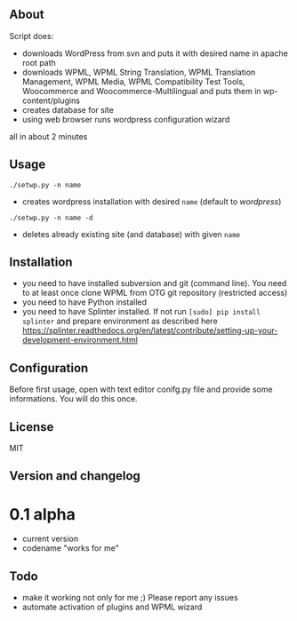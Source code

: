 ## About

Script does:
- downloads WordPress from svn and puts it with desired name in apache root path
- downloads WPML, WPML String Translation, WPML Translation Management, WPML Media, WPML Compatibility Test Tools, Woocommerce and Woocommerce-Multilingual and puts them in wp-content/plugins
- creates database for site
- using web browser runs wordpress configuration wizard

all in about 2 minutes

## Usage
`./setwp.py -n name`
- creates wordpress installation with desired `name` (default to *wordpress*)

`./setwp.py -n name -d`
- deletes already existing site (and database) with given `name`

## Installation
- you need to have installed subversion and git (command line). You need to at least once clone WPML from OTG git repository (restricted access)
- you need to have Python installed
- you need to have Splinter installed. If not run `[sudo] pip install splinter` and prepare environment as described here https://splinter.readthedocs.org/en/latest/contribute/setting-up-your-development-environment.html

## Configuration
Before first usage, open with text editor conifg.py file and provide some informations. You will do this once.

## License
MIT

## Version and changelog
# 0.1 alpha
- current version
- codename "works for me"

## Todo
- make it working not only for me ;) Please report any issues
- automate activation of plugins and WPML wizard

